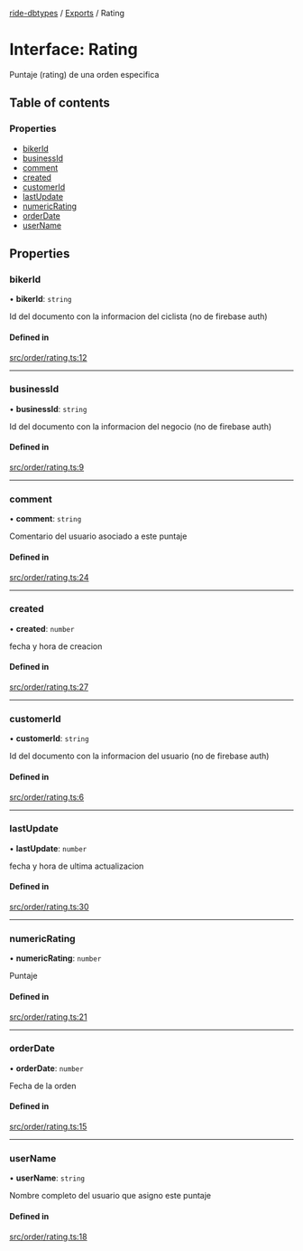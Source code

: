 [ride-dbtypes](../README.md) / [Exports](../modules.md) / Rating

# Interface: Rating

Puntaje (rating) de una orden especifica

## Table of contents

### Properties

- [bikerId](Rating.md#bikerid)
- [businessId](Rating.md#businessid)
- [comment](Rating.md#comment)
- [created](Rating.md#created)
- [customerId](Rating.md#customerid)
- [lastUpdate](Rating.md#lastupdate)
- [numericRating](Rating.md#numericrating)
- [orderDate](Rating.md#orderdate)
- [userName](Rating.md#username)

## Properties

### bikerId

• **bikerId**: `string`

Id del documento con la informacion del ciclista (no de firebase auth)

#### Defined in

[src/order/rating.ts:12](https://github.com/gatitolabs/ride-dbtypes/blob/0b20e32/src/order/rating.ts#L12)

___

### businessId

• **businessId**: `string`

Id del documento con la informacion del negocio (no de firebase auth)

#### Defined in

[src/order/rating.ts:9](https://github.com/gatitolabs/ride-dbtypes/blob/0b20e32/src/order/rating.ts#L9)

___

### comment

• **comment**: `string`

Comentario del usuario asociado a este puntaje

#### Defined in

[src/order/rating.ts:24](https://github.com/gatitolabs/ride-dbtypes/blob/0b20e32/src/order/rating.ts#L24)

___

### created

• **created**: `number`

fecha y hora de creacion

#### Defined in

[src/order/rating.ts:27](https://github.com/gatitolabs/ride-dbtypes/blob/0b20e32/src/order/rating.ts#L27)

___

### customerId

• **customerId**: `string`

Id del documento con la informacion del usuario (no de firebase auth)

#### Defined in

[src/order/rating.ts:6](https://github.com/gatitolabs/ride-dbtypes/blob/0b20e32/src/order/rating.ts#L6)

___

### lastUpdate

• **lastUpdate**: `number`

fecha y hora de ultima actualizacion

#### Defined in

[src/order/rating.ts:30](https://github.com/gatitolabs/ride-dbtypes/blob/0b20e32/src/order/rating.ts#L30)

___

### numericRating

• **numericRating**: `number`

Puntaje

#### Defined in

[src/order/rating.ts:21](https://github.com/gatitolabs/ride-dbtypes/blob/0b20e32/src/order/rating.ts#L21)

___

### orderDate

• **orderDate**: `number`

Fecha de la orden

#### Defined in

[src/order/rating.ts:15](https://github.com/gatitolabs/ride-dbtypes/blob/0b20e32/src/order/rating.ts#L15)

___

### userName

• **userName**: `string`

Nombre completo del usuario que asigno este puntaje

#### Defined in

[src/order/rating.ts:18](https://github.com/gatitolabs/ride-dbtypes/blob/0b20e32/src/order/rating.ts#L18)
